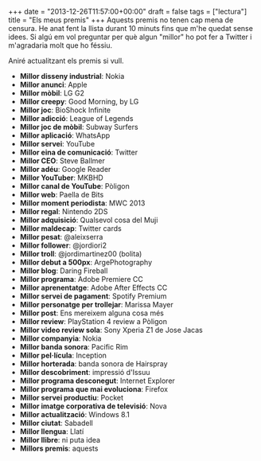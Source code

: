 +++
date = "2013-12-26T11:57:00+00:00"
draft = false
tags = ["lectura"]
title = "Els meus premis"
+++
Aquests premis no tenen cap mena de censura. He anat fent la llista durant 10 minuts fins que m'he quedat sense idees. Si algú em vol preguntar per què algun "millor" ho pot fer a Twitter i m'agradaria molt que ho féssiu. 

Aniré actualitzant els premis si vull.

- **Millor disseny industrial**: Nokia
- **Millor anunci**: Apple
- **Millor mòbil**: LG G2
- **Millor creepy**: Good Morning, by LG
- **Millor joc**: BioShock Infinite
- **Millor adicció**: League of Legends
- **Millor joc de mòbil**: Subway Surfers
- **Millor aplicació**: WhatsApp
- **Millor servei**: YouTube
- **Millor eina de comunicació**: Twitter
- **Millor CEO**: Steve Ballmer
- **Millor adéu**: Google Reader
- **Millor YouTuber**: MKBHD
- **Millor canal de YouTube**: Pòligon
- **Millor web**: Paella de Bits
- **Millor moment periodista**: MWC 2013
- **Millor regal**: Nintendo 2DS
- **Millor adquisició**: Qualsevol cosa del Muji
- **Millor maldecap**: Twitter cards
- **Millor pesat**: @aleixserra
- **Millor follower**: @jordiori2
- **Millor troll**: @jordimartinez00 (bolita)
- **Millor debut a 500px**: ArgePhotography
- **Millor blog**: Daring Fireball
- **Millor programa**: Adobe Premiere CC
- **Millor aprenentatge**: Adobe After Effects CC
- **Millor servei de pagament**: Spotify Premium
- **Millor personatge per trollejar**: Marissa Mayer
- **Millor post**: Ens mereixem alguna cosa més
- **Millor review**: PlayStation 4 review a Pòligon
- **Millor video review sola**: Sony Xperia Z1 de Jose Jacas
- **Millor companyia**: Nokia
- **Millor banda sonora**: Pacific Rim
- **Millor pel·lícula**: Inception
- **Millor horterada**: banda sonora de Hairspray
- **Millor descobriment**: impressió d'Issuu
- **Millor programa desconegut**: Internet Explorer
- **Millor programa que mai evoluciona**: Firefox
- **Millor servei productiu**: Pocket
- **Millor imatge corporativa de televisió**: Nova
- **Millor actualització**: Windows 8.1
- **Millor ciutat**: Sabadell
- **Millor llengua**: Llatí
- **Millor llibre**: ni puta idea
- **Millors premis**: aquests